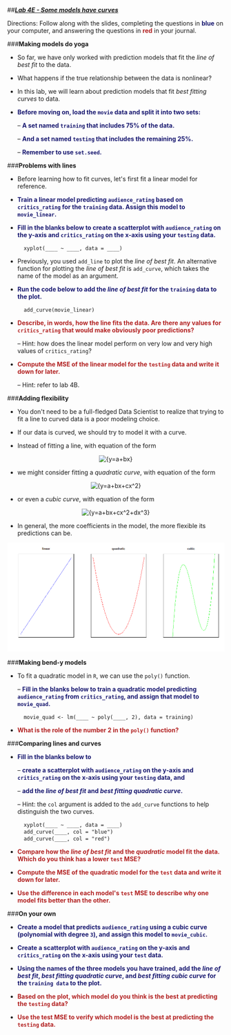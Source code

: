 ##***<u>Lab 4E - Some models have curves</u>***

Directions: Follow along with the slides, completing the questions in <span style="color:midnightblue;">**blue**</span> on your computer, and answering the questions in <span style="color:firebrick;">**red**</span> in your journal.

###**Making models do yoga**
* So far, we have only worked with prediction models that fit the *line of best fit* to the data.

* What happens if the true relationship between the data is nonlinear?

* In this lab, we will learn about prediction models that fit *best fitting curves* to data.

* <span style="color:midnightblue;">**Before moving on, load the ```movie``` data and split it into two sets:**</span>

    – <span style="color:midnightblue;">**A set named ```training``` that includes 75% of the data.**</span>

    – <span style="color:midnightblue;">**And a set named ```testing``` that includes the remaining 25%.**</span>

    – <span style="color:midnightblue;">**Remember to use ```set.seed```.**</span>

###**Problems with lines**
* Before learning how to fit curves, let's first fit a linear model for reference.

* <span style="color:midnightblue;">**Train a linear model predicting ```audience_rating``` based on ```critics_rating``` for the ```training``` data. Assign this model to ```movie_linear```.**</span>

* <span style="color:midnightblue;">**Fill in the blanks below to create a scatterplot with ```audience_rating``` on the y-axis and ```critics_rating``` on the x-axis using your ```testing``` data.**</span>

        xyplot(____ ~ ____, data = ____)

* Previously, you used ```add_line``` to plot the *line of best fit*. An alternative function for plotting the *line of best fit* is ```add_curve```, which takes the name of the model as an argument.

* <span style="color:midnightblue;">**Run the code below to add the *line of best fit* for the ```training``` data to the plot.**</span>

        add_curve(movie_linear)

* <span style="color:firebrick;">**Describe, in words, how the line fits the data. Are there any values for ```critics_rating``` that would make obviously poor predictions?**</span>

    – Hint: how does the linear model perform on very low and very high values of ```critics_rating```?

* <span style="color:firebrick;">**Compute the MSE of the linear model for the ```testing``` data and write it down for later.**</span>

    – Hint: refer to lab 4B.

###**Adding flexibility**
* You don't need to be a full-fledged Data Scientist to realize that trying to fit a line to curved data is a poor modeling choice.

* If our data is curved, we should try to model it with a curve.

* Instead of fitting a line, with equation of the form

<center><img src="https://latex.codecogs.com/gif.latex?{y=a+bx}" title="{y=a+bx}" ></center>

* we might consider fitting a *quadratic curve*, with equation of the form

<center><img src="https://latex.codecogs.com/gif.latex?{y=a+bx+cx^2}" title="{y=a+bx+cx^2}" ></center>

* or even a *cubic curve*, with equation of the form

<center><img src="https://latex.codecogs.com/gif.latex?{y=a+bx+cx^2+dx^3}" title="{y=a+bx+cx^2+dx^3}" ></center>

* In general, the more coefficients in the model, the more flexible its predictions can be.

<img src="../../img/4xf0a.png" />

###**Making bend-y models**
* To fit a quadratic model in ```R```, we can use the ```poly()``` function.

    – <span style="color:midnightblue;">**Fill in the blanks below to train a quadratic model predicting ```audience_rating``` from ```critics_rating```, and assign that model to ```movie_quad```.**</span>

        movie_quad <- lm(____ ~ poly(____, 2), data = training)

* <span style="color:firebrick;">**What is the role of the number 2 in the ```poly()``` function?**</span>

###**Comparing lines and curves**
* <span style="color:midnightblue;">**Fill in the blanks below to**</span>

    – <span style="color:midnightblue;">**create a scatterplot with ```audience_rating``` on the y-axis and ```critics_rating``` on the x-axis using your ```testing``` data, and**</span>

    – <span style="color:midnightblue;">**add the *line of best fit* and *best fitting quadratic curve*.**</span>

    – Hint: the ```col``` argument is added to the ```add_curve``` functions to help distinguish the two curves.

        xyplot(____ ~ ____, data = ____)
        add_curve(____, col = "blue")
        add_curve(____, col = "red")

* <span style="color:firebrick;">**Compare how the *line of best fit* and the *quadratic* model fit the data. Which do you think has a lower ```test``` MSE?**</span>

* <span style="color:firebrick;">**Compute the MSE of the quadratic model for the ```test``` data and write it down for later.**</span>

* <span style="color:firebrick;">**Use the difference in each model's ```test``` MSE to describe why one model fits better than the other.**</span>

###**On your own**
* <span style="color:midnightblue;">**Create a model that predicts ```audience_rating``` using a cubic curve (polynomial with degree ```3```), and assign this model to ```movie_cubic```.**</span>

* <span style="color:midnightblue;">**Create a scatterplot with ```audience_rating``` on the y-axis and ```critics_rating``` on the x-axis using your ```test``` data.**</span>

* <span style="color:midnightblue;">**Using the names of the three models you have trained, add the *line of best fit*, *best fitting quadratic curve*, and *best fitting cubic curve* for the ```training data``` to the plot.**</span>

* <span style="color:firebrick;">**Based on the plot, which model do you think is the best at predicting the ```testing``` data?**</span>

* <span style="color:firebrick;">**Use the test MSE to verify which model is the best at predicting the ```testing``` data.**</span>